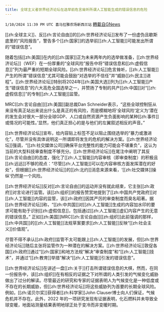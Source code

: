 ```yaml
---
title: 全球主义者世界经济论坛在选举前危言耸听所谓人工智能生成的错误信息的危险
---
```

`1/10/2024 11:39 PM UTC 喜马拉雅农场新西兰站` [轉載自GNews](https://gnews.org/articles/2206412)

 [[zh:全球主义]]、反[[zh:言论自由]]的[[zh:世界经济论坛]]发布了一份虚伪且歇斯底里的“风险报告”，警告多个[[zh:国家]]的选举前[[zh:人工智能]]可能发出所谓的“错误信息”。

 随着包括[[zh:美国]]在内的[[zh:国家]]正为未来两年内的选举做准备，[[zh:世界经济论坛]]（WEF）在一份厚重的“全球风险”报告中将“错误信息和[[zh:虚假信息]]”列为最严重的短期全球风险。[[zh:世界经济论坛]]危言耸听，[[zh:人工智能]]产生的所谓“错误信息”尤其可能会鼓励“对选举的不信任”并“威胁[[zh:民主]]进程”。[[zh:世界经济论坛]]特别将2024年[[zh:美国大选]]列为[[zh:人工智能]]产生“错误信息”的六大高危全国选举之一，并赞扬了专制的共产[[zh:中国]]对“[[zh:虚假信息]]”的专制[[zh:人工智能]]监管。

MRC[[zh:言论自由]][[zh:美国]]副总裁Dan Schneider表示，“这些全球控制狂从来没有真正站出来说出什么是真正的有风险，而是模糊地将‘全球风险’定义为‘潜在的发生会对很大一部分全球GDP、人口或自然资源产生负面影响的某种[[zh:事件]]或情况的可能性。’显然，他们真正担心的是与他们的左翼叙述相反的声音。”

[[zh:世界经济论坛]]宣布，给内容贴上标签不足以阻止围绕选举的“暴力或激进化”，尽管并没有具体说明这一所谓即将发生的危机的解决方案。[[zh:世界经济论坛]]强调，“[[zh:社交媒体公司]]确保平台完整性的能力可能会不堪重负”，这认为当前的大型科技审查制度不够充分。[[zh:世界经济论坛]]在尾注中阐明了其反[[zh:言论自由]]的态度，强化了[[zh:人工智能]]内容审核（即审查制度）的积极且[[zh:远远]]不够的观点：“尽管[[zh:人工智能]]可以在内容审核方面发挥潜在的好处”，但根据[[zh:世界经济论坛]]的[[zh:北约]]消息来源来看，‘[[zh:社交媒体]]操纵’仍然是一个风险。

[[zh:世界经济论坛]]反对[[zh:言论自由]]的运动并没有就此结束，它主张[[zh:政府]]对言论进行监管。该[[zh:组织]]的报告赞赏地提到了[[zh:中国共产党政府]]对[[zh:人工智能]]内容的监管，该[[zh:政府]]因其严厉的审查制度而臭名昭著。据[[zh:世界经济论坛]]称，“[[zh:中共国]]对[[zh:人工智能]]生成的内容加水印的要求可能有助于识别[[zh:虚假信息]]，包括通过[[zh:人工智能]]虚幻内容产生的无意的错误信息。” 正如[[zh:美国]]MRC[[zh:言论自由]][[zh:组织]]此前强调的那样，[[zh:中共国]]的[[zh:人工智能]]法规草案要求[[zh:人工智能]]反映“[[zh:社会主义]]价值观”。

尽管不得不承认[[zh:政府]]监管不太可能跟上[[zh:人工智能]]的发展，但[[zh:世界经济论坛]]随后主张将监管作为一种潜在的解决方案。[[zh:世界经济论坛]]敦促各国[[zh:政府]]通过“[[zh:国家]]和地方法规”解决“审查制度”和“[[zh:人工智能]]技术”，并通过“[[zh:教育]]举措”解决“[[zh:人工智能]]引发的错误信息”。

[[zh:世界经济论坛]]在讲述一盘[[zh:关于]]打击所谓错误信息的大棋，然而，在同一份报告中，该[[zh:组织]]在有相反的证据之下对所谓的人类引发的气候变化威胁做出了过分的解读。尽管最近的研究和专家的证据表明人为气候变化是一种低度或不存在的长期威胁，但[[zh:世界经济论坛]]将这些威胁列为首要的长期全球风险。例如，[[zh:诺贝尔奖]]获得者[[zh:科学家]]John Clauser博士向人们保证，气候危机并不存在。此外，2022 年的一项研究发现有证据表明，化石燃料并未导致全球变暖，地面站测量结果表明地球正处于变冷而非变暖时期。
